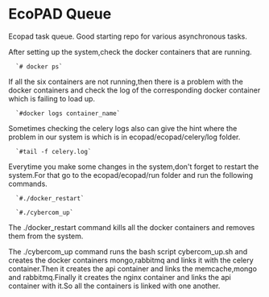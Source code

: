 EcoPAD Queue
====

Ecopad task queue. Good starting repo for various asynchronous tasks. 

After setting up the system,check the docker containers that are running.

      `# docker ps`
      
If all the six containers are not running,then there is a problem with the docker containers and check the log of the corresponding docker container which is failing to load up.
      
      `#docker logs container_name`
      
Sometimes checking the celery logs also can give the hint where the problem in our system is which is in ecopad/ecopad/celery/log folder.

      `#tail -f celery.log`
      
Everytime you make some changes in the system,don't forget to restart the system.For that go to the ecopad/ecopad/run folder and run the following commands.

      `#./docker_restart`
      
      `#./cybercom_up`
      
The ./docker_restart command kills all the docker containers and removes them from the system.

The ./cybercom_up command runs the bash script cybercom_up.sh and creates the docker containers mongo,rabbitmq and links it with the celery container.Then it creates the api container and links the memcache,mongo and rabbitmq.Finally it creates the nginx container and links the api container with it.So all the containers is linked with one another.
